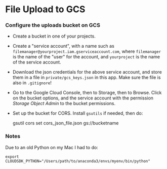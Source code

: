 # File Upload to GCS


### Configure the uploads bucket on GCS

* Create a bucket in one of your projects.  
* Create a "service account", with a name such as `filemanager@yourproject.iam.gserviceaccount.com`, where `filemanager` is the name of the "user" for the account, and `yourproject` is the name of the service account. 
* Download the json credentials for the above service account, and store them in a file in `private/gcs_keys.json` in this app.  Make sure the file is also in `.gitignore`!
* Go to the Google Cloud Console, then to Storage, then to Browse.  Click on the bucket options, and the service account with the permission _Storage Object Admin_ to the bucket permissions. 
* Set up the bucket for CORS.  Install `gsutils` if needed, then do:
    
    gsutil cors set cors_json_file.json gs://bucketname



### Notes

Due to an old Python on my Mac I had to do:

    export CLOUDSDK_PYTHON="/Users/path/to/anaconda3/envs/myenv/bin/python"
